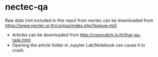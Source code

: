 # nectec-qa

Raw data (not included in this repo) from nectec can be downloaded from https://www.nectec.or.th/corpus/index.php?league=tp5
- Articles can be downloaded from http://copycatch.in.th/thai-qa-task.html
- Opening the article folder in Jupyter Lab/Notebook can cause it to crash.
